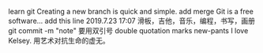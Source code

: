 learn git
Creating a new branch is quick and simple.
add merge
Git is a free software...
add this line 2019.7.23 17:07
滑板，吉他，音乐，编程，书写，画册
git commit -m "note" 要用双引号 double quotation marks
new-pants I love Kelsey. 用艺术对抗生命的虚无。